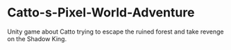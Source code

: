 # Catto-s-Pixel-World-Adventure
Unity game about Catto trying to escape the ruined forest and take revenge on the Shadow King.
